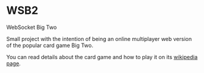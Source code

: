 # WSB2
WebSocket Big Two

Small project with the intention of being an online multiplayer web version of the popular card game Big Two.

You can read details about the card game and how to play it on its [wikipedia page](https://en.wikipedia.org/wiki/Big_two).
